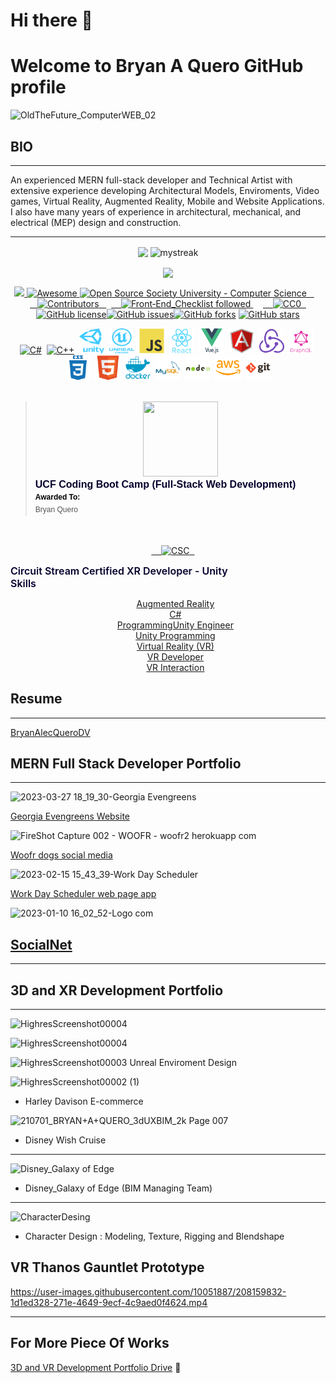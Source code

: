 # Hi there 👋
# Welcome to Bryan A Quero GitHub profile
![OldTheFuture_ComputerWEB_02](https://user-images.githubusercontent.com/10051887/206914672-eac089b9-6d47-47c5-b4e0-b4d33efd3a65.png)

## BIO
---
An experienced MERN full-stack developer and Technical Artist with extensive experience developing Architectural Models, Enviroments, Video games, Virtual Reality, Augmented Reality, Mobile and Website Applications. I also have many years of experience in architectural, mechanical, and electrical (MEP) design and construction.

---
<p align = "center">
<!-- ## I am Bryan Alec Quero, Software Engineer and XR developer working in the Orlando, Florida area with a Bachelor’s Degree and 15+ years of professional experience in Game Development and Technical Artist. --> 

<!-- [![My GitHub Stats](https://github-readme-stats.vercel.app/api/?username=Bryan3D&count_private=true&theme=gotham&showicons=true)]() -->
<img align="center" src="https://github-readme-stats.vercel.app/api?username=bryan3d&hide_rank=true&theme=gotham&count_private=true&show_icons=true" />
<img align="center" src="https://github-readme-streak-stats.herokuapp.com/?user=bryan3d&theme=gotham" alt="mystreak"/>
</p>
<p align ="center">
<!-- [![My GitHub Language Stats](https://github-readme-stats.vercel.app/api/top-langs/?username=bryan3D&langs_count=5&theme=gotham)]() -->
<img align= "center" src ="https://github-readme-stats.vercel.app/api/top-langs/?username=bryan3D&langs_count=5&theme=gotham" />
</p>
<p align="center">
<a>
<a href="https://www.linkedin.com/in/bryanquero/">
 <img src="https://img.shields.io/badge/-Bryan Quero-blue?style=flat-square&logo=Linkedin&logoColor=white&link=https://www.linkedin.com/in/bryanquero/"/>
 </a>
	
  <a href="https://github.com/sindresorhus/awesome">
    <img alt="Awesome" src="https://cdn.rawgit.com/sindresorhus/awesome/d7305f38d29fed78fa85652e3a63e154dd8e8829/media/badge.svg">
  </a>
  <a href="https://github.com/ossu/computer-science">
<img alt="Open Source Society University - Computer Science" src="https://img.shields.io/badge/OSSU-computer--science-blue.svg">
  </a>
   <a href="https://github.com/thedaviddias/Front-End-Checklist/graphs/contributors">
   <img src="https://img.shields.io/github/contributors/thedaviddias/Front-End-Checklist.svg?style=flat-square" alt="Contributors">
  </a>
  <a href="https://github.com/thedaviddias/Front-End-Checklist/">
    <img src="https://img.shields.io/badge/Front‑End_Checklist-followed-brightgreen.svg?style=flat-square" alt="Front‑End_Checklist followed">
  </a>
    <a href="https://creativecommons.org/publicdomain/zero/1.0/">
    <img src="https://img.shields.io/badge/license-CC0-green.svg?style=flat-square" alt="CC0">
  </a>
	<a href="https://github.com/1hanzla100/developer-portfolio/blob/main/LICENSE"><img alt="GitHub license" src="https://img.shields.io/github/license/1hanzla100/developer-portfolio"></a><a href="https://github.com/1hanzla100/developer-portfolio/issues"><img alt="GitHub issues" src="https://img.shields.io/github/issues/1hanzla100/developer-portfolio"></a><a href="https://github.com/1hanzla100/developer-portfolio/network"><img alt="GitHub forks" src="https://img.shields.io/github/forks/1hanzla100/developer-portfolio"></a> <a href="https://github.com/1hanzla100/developer-portfolio/stargazers"><img alt="GitHub stars" src="https://img.shields.io/github/stars/1hanzla100/developer-portfolio"></a>
</p>

<div align ="center">
<a target="_blank" rel="noopener noreferrer" href=""><img src="https://img.icons8.com/color/512/c-sharp-logo.png" title="C#" alt="C#" width="40" height="40" style="max-width: 100%;"></a>&nbsp;
 <a target="_blank" rel="noopener noreferrer" href=""><img src="https://seeklogo.com/images/C/c-logo-43CE78FF9C-seeklogo.com.png" title="C++" alt="C++" width="40" height="40" style="max-width: 100%;"></a>&nbsp;	
  <a target="_blank" rel="noopener noreferrer" href=""><img src="https://github.com/Bryan3D/Bryan3D/blob/main/unity-featured.svg" title="Unity" alt="Unity" width="40" height="40" style="max-width: 100%;"></a>&nbsp;
  <a target="_blank" rel="noopener noreferrer" href=""><img src="https://github.com/Bryan3D/Bryan3D/blob/main/unreal-featured.svg" title="Unreal" alt="Unreal" width="40" height="40" style="max-width: 100%;"></a>&nbsp;
  <a target="_blank" rel="noopener noreferrer" href="https://github.com/devicons/devicon/blob/master/icons/javascript/javascript-original.svg"><img src="https://github.com/devicons/devicon/raw/master/icons/javascript/javascript-original.svg" title="JavaScript" alt="JavaScript" width="40" height="40" style="max-width: 100%;"></a>&nbsp;
  <a target="_blank" rel="noopener noreferrer" href="https://github.com/devicons/devicon/blob/master/icons/react/react-original-wordmark.svg"><img src="https://github.com/devicons/devicon/raw/master/icons/react/react-original-wordmark.svg" title="React" alt="React" width="40" height="40" style="max-width: 100%;"></a>&nbsp;
  <a target="_blank" rel="noopener noreferrer" href="https://github.com/devicons/devicon/blob/master/icons/vuejs/vuejs-original-wordmark.svg"><img src="https://github.com/devicons/devicon/raw/master/icons/vuejs/vuejs-original-wordmark.svg" title="VueJS" alt="=VueJS" width="40" height="40" style="max-width: 100%;"></a>&nbsp;
  <a target="_blank" rel="noopener noreferrer" href="https://github.com/devicons/devicon/blob/master/icons/angularjs/angularjs-original.svg"><img src="https://github.com/devicons/devicon/raw/master/icons/angularjs/angularjs-original.svg" title="Angular" alt="Angular" width="40" height="40" style="max-width: 100%;"></a>&nbsp;
  <a target="_blank" rel="noopener noreferrer" href="https://github.com/devicons/devicon/blob/master/icons/redux/redux-original.svg"><img src="https://github.com/devicons/devicon/raw/master/icons/redux/redux-original.svg" title="Redux" alt="Redux " width="40" height="40" style="max-width: 100%;"></a>&nbsp;
  <a target="_blank" rel="noopener noreferrer" href="https://github.com/devicons/devicon/blob/master/icons/graphql/graphql-plain-wordmark.svg"><img src="https://github.com/devicons/devicon/raw/master/icons/graphql/graphql-plain-wordmark.svg" title="GraphQL" alt="GraphQL" width="40" height="40" style="max-width: 100%;"></a>&nbsp;
  <a target="_blank" rel="noopener noreferrer" href="https://github.com/devicons/devicon/blob/master/icons/css3/css3-plain-wordmark.svg"><img src="https://github.com/devicons/devicon/raw/master/icons/css3/css3-plain-wordmark.svg" title="CSS3" alt="CSS" width="40" height="40" style="max-width: 100%;"></a>&nbsp;
  <a target="_blank" rel="noopener noreferrer" href="https://github.com/devicons/devicon/blob/master/icons/html5/html5-original.svg"><img src="https://github.com/devicons/devicon/raw/master/icons/html5/html5-original.svg" title="HTML5" alt="HTML" width="40" height="40" style="max-width: 100%;"></a>&nbsp;
  <a target="_blank" rel="noopener noreferrer" href="https://github.com/devicons/devicon/blob/master/icons/docker/docker-plain-wordmark.svg"><img src="https://github.com/devicons/devicon/raw/master/icons/docker/docker-plain-wordmark.svg" title="Docker" alt="Docker" width="40" height="40" style="max-width: 100%;"></a>&nbsp;
  <a target="_blank" rel="noopener noreferrer" href="https://github.com/devicons/devicon/blob/master/icons/mysql/mysql-original-wordmark.svg"><img src="https://github.com/devicons/devicon/raw/master/icons/mysql/mysql-original-wordmark.svg" title="MySQL" alt="MySQL" width="40" height="40" style="max-width: 100%;"></a>&nbsp;
  <a target="_blank" rel="noopener noreferrer" href="https://github.com/devicons/devicon/blob/master/icons/nodejs/nodejs-original-wordmark.svg"><img src="https://github.com/devicons/devicon/raw/master/icons/nodejs/nodejs-original-wordmark.svg" title="NodeJS" alt="NodeJS" width="40" height="40" style="max-width: 100%;"></a>&nbsp;
  <a target="_blank" rel="noopener noreferrer" href="https://github.com/devicons/devicon/blob/master/icons/amazonwebservices/amazonwebservices-plain-wordmark.svg"><img src="https://github.com/devicons/devicon/raw/master/icons/amazonwebservices/amazonwebservices-plain-wordmark.svg" title="AWS" alt="AWS" width="40" height="40" style="max-width: 100%;"></a>&nbsp;
  <a target="_blank" rel="noopener noreferrer" href="https://github.com/devicons/devicon/blob/master/icons/git/git-original-wordmark.svg"><img src="https://github.com/devicons/devicon/raw/master/icons/git/git-original-wordmark.svg" title="Git" width="40" height="40" style="max-width: 100%;"></a>
</div>
<div align=center>
	<br>
	<blockquote class="badgr-badge" style="font-family: Helvetica, Roboto, &quot;Segoe UI&quot;, Calibri, sans-serif;"><a href="https://api.badgr.io/public/assertions/spDJqTSyTTmoovoHOfTbEg?identity__email=bryanq2008%40live.com"><img width="120px" height="120px" src="https://api.badgr.io/public/assertions/spDJqTSyTTmoovoHOfTbEg/image"></a><p class="badgr-badge-name" style="hyphens: auto; overflow-wrap: break-word; word-wrap: break-word; margin: 0; font-size: 16px; font-weight: 600; font-style: normal; font-stretch: normal; line-height: 1.25; letter-spacing: normal; text-align: left; color: #05012c;">UCF Coding Boot Camp (Full-Stack Web Development)</p><p class="badgr-badge-date" style="margin: 0; font-size: 12px; font-style: normal; font-stretch: normal; line-height: 1.67; letter-spacing: normal; text-align: left; color: #555555;"></p><p class="badgr-badge-recipient" style="margin: 0; font-size: 12px; font-style: normal; font-stretch: normal; line-height: 1.67; letter-spacing: normal; text-align: left; color: #555555;"><strong style="font-size: 12px; font-weight: bold; font-style: normal; font-stretch: normal; line-height: 1.67; letter-spacing: normal; text-align: left; color: #000;">Awarded To: </strong><span style="display: block;"> Bryan Quero</span></p><p style="margin: 16px 0; padding: 0;"><a </script></blockquote>
</div>
<br>
<div align=center>
	

	 
    <a href="https://images.credly.com/size/120x120/images/e5c2fa3e-842c-4f48-ade9-267f355364e5/CS-_XRDEV.png">
    <img src="https://images.credly.com/size/120x120/images/e5c2fa3e-842c-4f48-ade9-267f355364e5/CS-_XRDEV.png" alt="CSC">
    </a>
	<p class="badgr-badge-name" style="hyphens: auto; overflow-wrap: break-word; word-wrap: break-word; margin: 0; font-size: 16px; font-weight: 600; font-style: normal; font-stretch: normal; line-height: 1.25; letter-spacing: normal; text-align: left; color: #05012c;">Circuit Stream Certified XR Developer - Unity</p>
	<p class="badgr-badge-name" style="hyphens: auto; overflow-wrap: break-word; word-wrap: break-word; margin: 0; font-size: 16px; font-weight: 600; font-style: normal; font-stretch: normal; line-height: 1.25; letter-spacing: normal; text-align: left; color: #05012c;">Skills</p>
	<div align = center>
		<ul align = center class="cr-badges-badge-skills__skills">
			<a class="track-link" tabindex="0" href="/skills/augmented-reality">Augmented Reality</a>
			<br>
			<a class="track-link" tabindex="0" href="/skills/c">C#</a>
			<br>
			<a class="track-link" tabindex="0" href="/skills/programming">Programming</a><a class="track-link" tabindex="0" href="/skills/unity-engineer">Unity Engineer</a>
			<br>
			<a class="track-link" tabindex="0" href="/skills/unity-programming">Unity Programming</a>
			<br>
			<a class="track-link" tabindex="0" href="/skills/virtual-reality-vr">Virtual Reality (VR)</a>
			<br>
			<a class="track-link" tabindex="0" href="/skills/vr-developer">VR Developer</a>
			<br>
			<a class="track-link" tabindex="0" href="/skills/vr-interaction">VR Interaction</a></ul>
	</div>
	
	
</div>
 
## Resume
--- 

[BryanAlecQueroDV](https://github.com/Bryan3D/Bryan3D/files/10844673/0223BryanAlecQueroDV.pdf)



## MERN Full Stack Developer Portfolio

---

![2023-03-27 18_19_30-Georgia Evengreens](https://user-images.githubusercontent.com/10051887/228079720-6db038b4-4391-42f9-bf44-9f2bd7a9b601.png) 

[Georgia Evengreens Website](https://georgia-evergreens.herokuapp.com/)




![FireShot Capture 002 - WOOFR - woofr2 herokuapp com](https://user-images.githubusercontent.com/10051887/215654825-539863e8-e097-4a0d-9077-5feb99f9bd29.png)

[Woofr dogs social media](https://woofr2.herokuapp.com/)

![2023-02-15 15_43_39-Work Day Scheduler](https://user-images.githubusercontent.com/10051887/219152365-d8897132-765b-4075-b598-81c206c29957.png)

[Work Day Scheduler web page app](https://bryan3d.github.io/Work-Day-Scheduler/)

![2023-01-10 16_02_52-Logo com](https://user-images.githubusercontent.com/10051887/219151554-421a104a-15cb-47bc-a5da-31fb1d1866b9.png)

[SocialNet](https://github.com/Bryan3D/Challenge18SocialNetworkApi)
--- 

---
## 3D and XR Development Portfolio
---
![HighresScreenshot00004](https://user-images.githubusercontent.com/10051887/222030216-32310d10-3210-4526-b4d1-f95f3b293c14.png)

![HighresScreenshot00004](https://user-images.githubusercontent.com/10051887/222002282-d97bae26-b347-4715-ba49-7feb4fadf93e.png)

![HighresScreenshot00003](https://user-images.githubusercontent.com/10051887/222001251-676c3829-c9c8-4bc6-8396-b6cc0d49d01c.png)
Unreal Enviroment Design

![HighresScreenshot00002 (1)](https://user-images.githubusercontent.com/10051887/206915588-cfe30fd9-fe51-419e-82f0-1743d1d4e4cb.png)
- Harley Davison E-commerce

![210701_BRYAN+A+QUERO_3dUXBIM_2k Page 007](https://user-images.githubusercontent.com/10051887/206915666-829874e6-d1a0-41bb-85f0-856387128436.jpg)

- Disney Wish Cruise

--- 

![Disney_Galaxy of Edge](https://user-images.githubusercontent.com/10051887/208160247-1f42ddc7-caa3-4439-b9f4-26fd2e2b69d0.jpg)
 - Disney_Galaxy of Edge (BIM Managing Team)
--- 

![CharacterDesing](https://user-images.githubusercontent.com/10051887/206915714-2fe1dbf4-98a5-4b41-a9cf-b03b1c4ee993.png)
- Character Design : Modeling, Texture, Rigging and Blendshape



VR Thanos Gauntlet Prototype
---

https://user-images.githubusercontent.com/10051887/208159832-1d1ed328-271e-4649-9ecf-4c9aed0f4624.mp4


---
## For More Piece Of Works
[3D and VR Development Portfolio Drive](https://drive.google.com/drive/folders/1mtm5-vfWdFmaiwW9CcgxBBa2Oas8uvLe?usp=share_link) 🔗







<!--
**Bryan3D/Bryan3D** is a ✨ _special_ ✨ repository because its `README.md` (this file) appears on your GitHub profile.

Here are some ideas to get you started:

- 🔭 I’m currently working on ...
- 🌱 I’m currently learning ...
- 👯 I’m looking to collaborate on ...
- 🤔 I’m looking for help with ...
- 💬 Ask me about ...
- 📫 How to reach me: ...
- 😄 Pronouns: ...
- ⚡ Fun fact: ...
-->
